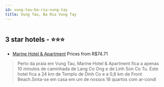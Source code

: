 ```yaml
---
id: vung-tau-ba-ria-vung-tay
title: Vung Tau, Ba Ria Vung Tay
---
```


<center><img src="https://i.travelapi.com/hotels/37000000/36050000/36045500/36045444/752c03e2_z.jpg" alt="" /></center>


##  3 star hotels - ⭐️⭐️⭐️

-    [Marine Hotel & Apartment](https://www.hurb.com/br/aud/https://www.hurb.com/br/hotels/vung-tau/marine-hotel-apartment-HT-VHY3?cmp=18055) Prices from R$74.71
   > Perto da praia em Vung Tau, Marine Hotel & Apartment fica a apenas 10 minutos de caminhada de Lang Co Ong e de Linh Son Co Tu.  Este hotel fica a 24 km de Templo de Dinh Co e a 0,8 km de Front Beach.Sinta-se em casa em um de nossos 18 quartos com ar-condi
